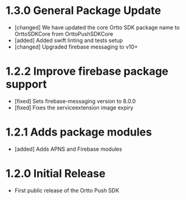 <!-- Types: Added, Changed, Deprecated, Removed, Fixed, Security -->
# 1.3.0 General Package Update
- [changed] We have updated the core Ortto SDK package name to OrttoSDKCore from OrttoPushSDKCore
- [added] Added swift linting and tests setup
- [changed] Upgraded firebase messaging to v10+

# 1.2.2 Improve firebase package support
- [fixed] Sets firebase-messaging version to 8.0.0
- [fixed] Fixes the serviceextension image expiry

# 1.2.1 Adds package modules
- [added] Adds APNS and Firebase modules

# 1.2.0 Initial Release
- First public release of the Ortto Push SDK
